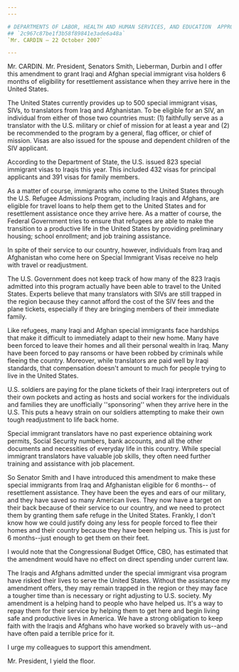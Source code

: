 ```yaml
---
---

# DEPARTMENTS OF LABOR, HEALTH AND HUMAN SERVICES, AND EDUCATION  APPROPRIATIONS ACT, 2008
## `2c967c87be1f3b58f89841e3ade6a48a`
`Mr. CARDIN — 22 October 2007`

---
```



Mr. CARDIN. Mr. President, Senators Smith, Lieberman, Durbin and I 
offer this amendment to grant Iraqi and Afghan special immigrant visa 
holders 6 months of eligibility for resettlement assistance when they 
arrive here in the United States.

The United States currently provides up to 500 special immigrant 
visas, SIVs, to translators from Iraq and Afghanistan. To be eligible 
for an SIV, an individual from either of those two countries must: (1) 
faithfully serve as a translator with the U.S. military or chief of 
mission for at least a year and (2) be recommended to the program by a 
general, flag officer, or chief of mission. Visas are also issued for 
the spouse and dependent children of the SIV applicant.

According to the Department of State, the U.S. issued 823 special 
immigrant visas to Iraqis this year. This included 432 visas for 
principal applicants and 391 visas for family members.

As a matter of course, immigrants who come to the United States 
through the U.S. Refugee Admissions Program, including Iraqis and 
Afghans, are eligible for travel loans to help them get to the United 
States and for resettlement assistance once they arrive here. As a 
matter of course, the Federal Government tries to ensure that refugees 
are able to make the transition to a productive life in the United 
States by providing preliminary housing; school enrollment; and job 
training assistance.

In spite of their service to our country, however, individuals from 
Iraq and Afghanistan who come here on Special Immigrant Visas receive 
no help with travel or readjustment.

The U.S. Government does not keep track of how many of the 823 Iraqis 
admitted into this program actually have been able to travel to the 
United States. Experts believe that many translators with SIVs are 
still trapped in the region because they cannot afford the cost of the 
SIV fees and the plane tickets, especially if they are bringing members 
of their immediate family.

Like refugees, many Iraqi and Afghan special immigrants face 
hardships that make it difficult to immediately adapt to their new 
home. Many have been forced to leave their homes and all their personal 
wealth in Iraq. Many have been forced to pay ransoms or have been 
robbed by criminals while fleeing the country. Moreover, while 
translators are paid well by Iraqi standards, that compensation doesn't 
amount to much for people trying to live in the United States.

U.S. soldiers are paying for the plane tickets of their Iraqi 
interpreters out of their own pockets and acting as hosts and social 
workers for the individuals and families they are unofficially 
''sponsoring'' when they arrive here in the U.S. This puts a heavy 
strain on our soldiers attempting to make their own tough readjustment 
to life back home.

Special immigrant translators have no past experience obtaining work 
permits, Social Security numbers, bank accounts, and all the other 
documents and necessities of everyday life in this country. While 
special immigrant translators have valuable job skills, they often need 
further training and assistance with job placement.

So Senator Smith and I have introduced this amendment to make these 
special immigrants from Iraq and Afghanistan eligible for 6 months-- of 
resettlement assistance. They have been the eyes and ears of our 
military, and they have saved so many American lives. They now have a 
target on their back because of their service to our country, and we 
need to protect them by granting them safe refuge in the United States. 
Frankly, I don't know how we could justify doing any less for people 
forced to flee their homes and their country because they have been 
helping us. This is just for 6 months--just enough to get them on their 
feet.

I would note that the Congressional Budget Office, CBO, has estimated 
that the amendment would have no effect on direct spending under 
current law.

The Iraqis and Afghans admitted under the special immigrant visa 
program have risked their lives to serve the United States. Without the 
assistance my amendment offers, they may remain trapped in the region 
or they may face a tougher time than is necessary or right adjusting to 
U.S. society. My amendment is a helping hand to people who have helped 
us. It's a way to repay them for their service by helping them to get 
here and begin living safe and productive lives in America. We have a 
strong obligation to keep faith with the Iraqis and Afghans who have 
worked so bravely with us--and have often paid a terrible price for it.

I urge my colleagues to support this amendment.

Mr. President, I yield the floor.